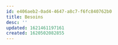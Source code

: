 ```yaml
---
id: e406aeb2-0ad4-4647-a8c7-f6fc840762b0
title: Besoins
desc: ''
updated: 1621461197161
created: 1620502082855
---
```


